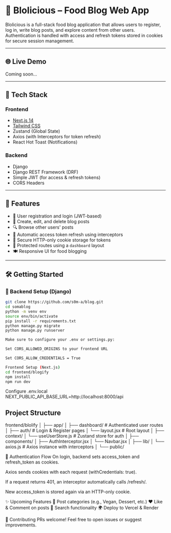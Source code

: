 # 🍲 Blolicious – Food Blog Web App

Blolicious is a full-stack food blog application that allows users to register, log in, write blog posts, and explore content from other users. Authentication is handled with access and refresh tokens stored in cookies for secure session management.

---

## 🌐 Live Demo

Coming soon…

---

## 🚀 Tech Stack

### Frontend
- [Next.js 14](https://nextjs.org/)
- [Tailwind CSS](https://tailwindcss.com/)
- Zustand (Global State)
- Axios (with Interceptors for token refresh)
- React Hot Toast (Notifications)

### Backend
- Django
- Django REST Framework (DRF)
- Simple JWT (for access & refresh tokens)
- CORS Headers

---

## 🔐 Features

- 🔑 User registration and login (JWT-based)
- 📄 Create, edit, and delete blog posts
- 🔍 Browse other users' posts
- 🔄 Automatic access token refresh using interceptors
- 🍪 Secure HTTP-only cookie storage for tokens
- 🧭 Protected routes using a `dashboard` layout
- 🍽️ Responsive UI for food blogging

---

## 🛠️ Getting Started

### 🔧 Backend Setup (Django)

```bash
git clone https://github.com/s0m-a/blog.git
cd somablog
python -m venv env
source env/bin/activate
pip install -r requirements.txt
python manage.py migrate
python manage.py runserver

Make sure to configure your .env or settings.py:

Set CORS_ALLOWED_ORIGINS to your frontend URL

Set CORS_ALLOW_CREDENTIALS = True

Frontend Setup (Next.js)
cd frontend/blogify
npm install
npm run dev
```

Configure .env.local
NEXT_PUBLIC_API_BASE_URL=http://localhost:8000/api

##  Project Structure
frontend/blolify
│
├── app/
│   ├── dashboard/        # Authenticated user routes
│   ├── auth/             # Login & Register pages
│   └── layout.jsx        # Root layout
│
├── context/
│   └── useUserStore.js   # Zustand store for auth
│
├── components/
│   ├── AuthInterceptor.jsx
│   └── Navbar.jsx
│
├── lib/
│   └── axios.js          # Axios instance with interceptors
│
└── public/

🧪 Authentication Flow
On login, backend sets access_token and refresh_token as cookies.

Axios sends cookies with each request (withCredentials: true).

If a request returns 401, an interceptor automatically calls /refresh/.

New access_token is stored again via an HTTP-only cookie.

✨ Upcoming Features
🍴 Post categories (e.g., Vegan, Dessert, etc.)
❤️ Like & Comment on posts
🔎 Search functionality
🌍 Deploy to Vercel & Render

🤝 Contributing
PRs welcome! Feel free to open issues or suggest improvements.











